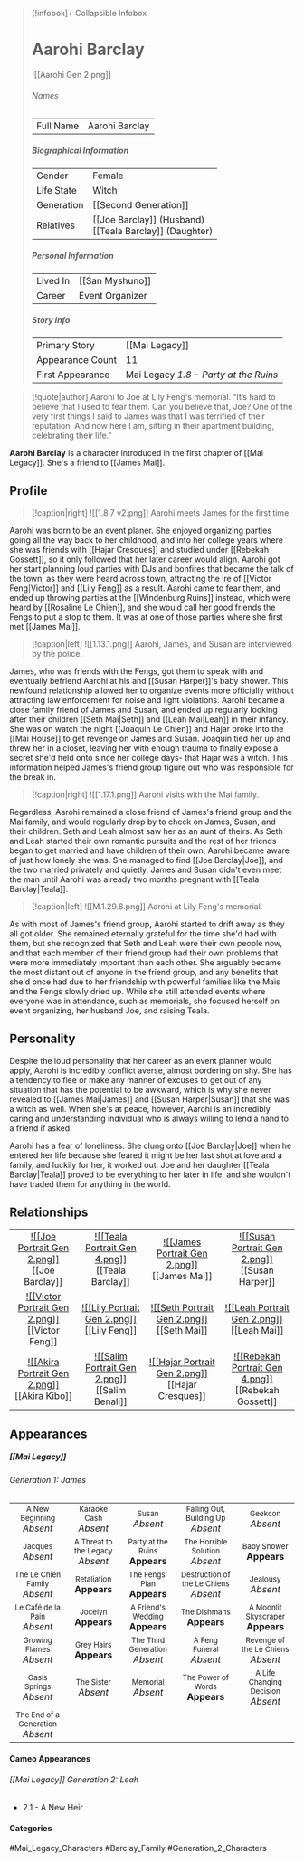 > [!infobox]+ Collapsible Infobox
> # Aarohi Barclay
> ![[Aarohi Gen 2.png]] 
> ###### Names 
> |  |  | 
> | ---- | ---- | 
> | Full Name | Aarohi Barclay | 
>
> ##### Biographical Information
> |  |  | 
> | ---- | ---- | 
> | Gender | Female | 
> | Life State | Witch |
> | Generation | [[Second Generation]] |
> | Relatives | [[Joe Barclay]] (Husband)<br>[[Teala Barclay]] (Daughter)
> 
> ##### Personal Information
> |  |  | 
> | ---- | ---- | 
> | Lived In |[[San Myshuno]]| 
> | Career | Event Organizer | 
> 
> ##### Story Info
> |  |  | 
> | ---- | ---- | 
> | Primary Story | [[Mai Legacy]] | 
> | Appearance Count | 11 | 
> | First Appearance | Mai Legacy *1.8 - Party at the Ruins*

> [!quote|author] Aarohi to Joe at Lily Feng's memorial.
> “It’s hard to believe that I used to fear them. Can you believe that, Joe? One of the very first things I said to James was that I was terrified of their reputation. And now here I am, sitting in their apartment building, celebrating their life.”

**Aarohi Barclay** is a character introduced in the first chapter of [[Mai Legacy]]. She's a friend to [[James Mai]].

## Profile
> [!caption|right]
> ![[1.8.7 v2.png]] 
> Aarohi meets James for the first time.

Aarohi was born to be an event planer. She enjoyed organizing parties going all the way back to her childhood, and into her college years where she was friends with [[Hajar Cresques]] and studied under [[Rebekah Gossett]], so it only followed that her later career would align. Aarohi got her start planning loud parties with DJs and bonfires that became the talk of the town, as they were heard across town, attracting the ire of [[Victor Feng|Victor]] and [[Lily Feng]] as a result. Aarohi came to fear them, and ended up throwing parties at the [[Windenburg Ruins]] instead, which were heard by [[Rosaline Le Chien]], and she would call her good friends the Fengs to put a stop to them. It was at one of those parties where she first met [[James Mai]].

> [!caption|left]
> ![[1.13.1.png]] 
> Aarohi, James, and Susan are interviewed by the police.

James, who was friends with the Fengs, got them to speak with and eventually befriend Aarohi at his and [[Susan Harper]]'s baby shower. This newfound relationship allowed her to organize events more officially without attracting law enforcement for noise and light violations. Aarohi became a close family friend of James and Susan, and ended up regularly looking after their children [[Seth Mai|Seth]] and [[Leah Mai|Leah]] in their infancy. She was on watch the night [[Joaquin Le Chien]] and Hajar broke into the [[Mai House]] to get revenge on James and Susan. Joaquin tied her up and threw her in a closet, leaving her with enough trauma to finally expose a secret she'd held onto since her college days- that Hajar was a witch. This information helped James's friend group figure out who was responsible for the break in.

> [!caption|right]
> ![[1.17.1.png]] 
> Aarohi visits with the Mai family.

Regardless, Aarohi remained a close friend of James's friend group and the Mai family, and would regularly drop by to check on James, Susan, and their children. Seth and Leah almost saw her as an aunt of theirs. As Seth and Leah started their own romantic pursuits and the rest of her friends began to get married and have children of their own, Aarohi became aware of just how lonely she was. She managed to find [[Joe Barclay|Joe]], and the two married privately and quietly. James and Susan didn't even meet the man until Aarohi was already two months pregnant with [[Teala Barclay|Teala]].

> [!caption|left]
> ![[M.1.29.8.png]] 
> Aarohi at Lily Feng's memorial.

As with most of James's friend group, Aarohi started to drift away as they all got older. She remained eternally grateful for the time she'd had with them, but she recognized that Seth and Leah were their own people now, and that each member of their friend group had their own problems that were more immediately important than each other. She arguably became the most distant out of anyone in the friend group, and any benefits that she'd once had due to her friendship with powerful families like the Mais and the Fengs slowly dried up. While she still attended events where everyone was in attendance, such as memorials, she focused herself on event organizing, her husband Joe, and raising Teala.

## Personality
Despite the loud personality that her career as an event planner would apply, Aarohi is incredibly conflict averse, almost bordering on shy. She has a tendency to flee or make any manner of excuses to get out of any situation that has the potential to be awkward, which is why she never revealed to [[James Mai|James]] and [[Susan Harper|Susan]] that she was a witch as well. When she's at peace, however, Aarohi is an incredibly caring and understanding individual who is always willing to lend a hand to a friend if asked.

Aarohi has a fear of loneliness. She clung onto [[Joe Barclay|Joe]] when he entered her life because she feared it might be her last shot at love and a family, and luckily for her, it worked out. Joe and her daughter [[Teala Barclay|Teala]] proved to be everything to her later in life, and she wouldn't have traded them for anything in the world.

## Relationships
| | | | |
| ------------------------------------------------------------- | -------------------------------------------- | ------------------------------------------ | --------------------------------------------- |
| <center>[![[Joe Portrait Gen 2.png]]](<Joe Barclay>)<br>[[Joe Barclay]]|<center>[![[Teala Portrait Gen 4.png]]](<Teala Barclay>)<br>[[Teala Barclay]]|<center>[![[James Portrait Gen 2.png]]](<James Mai>)<br>[[James Mai]]|<center>[![[Susan Portrait Gen 2.png]]](<Samson Brown>)<br>[[Susan Harper]]|
| <center>[![[Victor Portrait Gen 2.png]]](<Victor Feng>)<br>[[Victor Feng]]|<center>[![[Lily Portrait Gen 2.png]]](<Lily Feng>)<br>[[Lily Feng]]|<center>[![[Seth Portrait Gen 2.png]]](<Seth Mai>)<br>[[Seth Mai]] |<center>[![[Leah Portrait Gen 2.png]]](<Leah Mai>)<br>[[Leah Mai]]
|<center>[![[Akira Portrait Gen 2.png]]](<Akira Kibo>)<br>[[Akira Kibo]]| <center>[![[Salim Portrait Gen 2.png]]](<Salim Benali>)<br>[[Salim Benali]]| <center>[![[Hajar Portrait Gen 2.png]]](<Hajar Cresques>)<br>[[Hajar Cresques]]| <center>[![[Rebekah Portrait Gen 4.png]]](<Rebekah Gossett>)<br>[[Rebekah Gossett]]|

## Appearances
##### [[Mai Legacy]]
###### Generation 1: James
|                                                                       |     |     |     |     |
| --------------------------------------------------------------------- | --- | --- | --- | --- |
| <center><font size=2>A New Beginning<br><font size=3>*Absent*  | <center><font size=2>Karaoke Cash<br><font size=3>*Absent* | <center><font size=2>Susan<br><font size=3>*Absent*| <center><font size=2>Falling Out, Building Up<br><font size=3>*Absent*| <center><font size=2>Geekcon<br><font size=3>*Absent* |
| <center><font size=2>Jacques<br><font size=3>*Absent*  | <center><font size=2>A Threat to the Legacy<br><font size=3>*Absent* | <center><font size=2>Party at the Ruins<br><font size=3>**Appears** | <center><font size=2>The Horrible Solution<br><font size=3>*Absent*| <center><font size=2>Baby Shower<br><font size=3>**Appears**|
| <center><font size=2>The Le Chien Family<br><font size=3>*Absent*  | <center><font size=2>Retaliation<br><font size=3>**Appears**| <center><font size=2>The Fengs' Plan<br><font size=3>**Appears** | <center><font size=2>Destruction of the Le Chiens<br><font size=3>*Absent*| <center><font size=2>Jealousy<br><font size=3>*Absent* |
| <center><font size=2>Le Café de la Pain<br><font size=3>*Absent*  | <center><font size=2>Jocelyn<br><font size=3>**Appears** | <center><font size=2>A Friend's Wedding<br><font size=3>**Appears** | <center><font size=2>The Dishmans<br><font size=3>**Appears** | <center><font size=2>A Moonlit Skyscraper<br><font size=3>**Appears** |
| <center><font size=2>Growing Flames<br><font size=3>*Absent* | <center><font size=2>Grey Hairs<br><font size=3>**Appears**  | <center><font size=2>The Third Generation<br><font size=3>*Absent* | <center><font size=2>A Feng Funeral<br><font size=3>*Absent* | <center><font size=2>Revenge of the Le Chiens<br><font size=3>*Absent*|
| <center><font size=2>Oasis Springs<br><font size=3>*Absent* | <center><font size=2>The Sister<br><font size=3>*Absent*| <center><font size=2>Memorial<br><font size=3>*Absent* | <center><font size=2>The Power of Words<br><font size=3>**Appears**| <center><font size=2>A Life Changing Decision<br><font size=3>*Absent* |
| <center><font size=2>The End of a Generation<br><font size=3>*Absent*  |

#### Cameo Appearances
###### [[Mai Legacy]] Generation 2: Leah
- 2.1 - A New Heir

#### Categories
#Mai_Legacy_Characters #Barclay_Family #Generation_2_Characters
